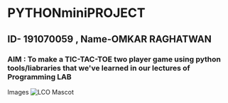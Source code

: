 # PYTHONminiPROJECT
## ID- 191070059  , Name-OMKAR RAGHATWAN

### AIM : To make a TIC-TAC-TOE two player game using python tools/liabraries that we've learned in our lectures of Programming LAB

Images
![LCO Mascot](https://www.google.com/imgres?imgurl=http%3A%2F%2Fcrystalclearfinances.com%2Fwp-content%2Fuploads%2F2016%2F06%2F3526260-Hand-drawn-tic-tac-toe-game-isolated-on-white-Stock-Photo.jpg&imgrefurl=http%3A%2F%2Fcrystalclearfinances.com%2Fradio%2Ftic-tac-toe%2F&tbnid=mYODJ0ahbpMzlM&vet=12ahUKEwjajrath9ztAhXCCXIKHauZD98QMyhHegUIARCDAQ..i&docid=CiTlPCODiDRFrM&w=1300&h=1109&q=tic%20tac%20toe&client=opera&ved=2ahUKEwjajrath9ztAhXCCXIKHauZD98QMyhHegUIARCDAQ/mascot.png)
